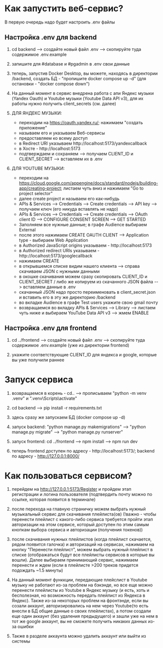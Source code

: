 # Как запустить веб-сервис?
В первую очередь надо будет настроить .env файлы

## Настройка .env для backend

1. cd backend --> создайте новый файл .env --> скопируйте туда содержимое .env.example

2. запишите для #database и #pgadmin в .env свои данные

3. теперь, запустив Docker Desktop, вы можете, находясь в директории /backend, создать БД - "пропишите docker compose up -d"     (для остановки - "docker compose down")

4. На данный момент в сервис внедрена работа с апи Яндекс музыки (Yandex Oauth) и Youtube музыки (Youtube Data API v3), для их работы нужно получить client_secrets (см. далее)

5. ДЛЯ ЯНДЕКС МУЗЫКИ:
    - переходим на https://oauth.yandex.ru/; нажимаем "создать приложение"
    - называем его и указываем Веб-сервисы
    - предоставляем ко всему доступ
    - в Redirect URI указываем http://localhost:5173/yandexcallback
    - в Хосте - http://localhost:5173
    - подтверждаем и сохраняем --> получаем CLIENT_ID и CLIENT_SECRET --> вставляем их в .env

6. ДЛЯ YOUTUBE МУЗЫКИ:
    - переходим на https://cloud.google.com/appengine/docs/standard/nodejs/building-app/creating-project; листаем чуть вниз и нажимаем "Go to project selector"
    - далее create project и называем его как-нибудь
    - APIs & Services --> Credentials --> Create credentials --> API key --> получаем ключ (его никуда вставлять не надо)
    - APIs & Services --> Credentials --> Create credentials --> OAuth client ID --> CONFIGURE CONSENT SCREEN --> GET STARTED
    - Заполняем все нужные данные; в графе Audience выбираем External
    - после этого нажимаем CREATE OAUTH CLIENT --> Application type - выбираем Web Application
    - в Authorized JavaScript origins указываем - http://localhost:5173
    - в Authorized redirect URIs указываем - http://localhost:5173/googlecallback
    - нажимаем CREATE 
    - в открывшемся списке видим нашего клиента --> справа скачиваем JSON с нужными данными
    - в окошке скачивания можем сразу скопировать CLIENT_ID и CLIENT_SECRET / либо же копируем из скачанного JSON файла --> вставляем данные в .env
    - скачанный JSON надо просто переименовать в client_secret.json и вставить его в эту же директорию /backend 
    - во вкладке Audience в графе Test users укажите свою gmail почту
    - возвращаемся во вкладку APIs & Services --> Library --> листаем чуть ниже и выбираем YouTube Data API v3 --> жмем ENABLE


## Настройка .env для frontend

1. cd ../frontend --> создайте новый файл .env --> скопируйте туда содержимое .env.example (уже из директории frontend)

2. укажите соответствующие CLIENT_ID для яндекса и google, которые вы уже получили раннее


# Запуск сервиса

1. возвращаемся в корень - cd.. --> прописываем "python -m venv .venv" и ".venv\Scripts\activate"

2. cd backend --> pip install -r requirements.txt

3. здесь сразу же запускаем БД (docker compose up -d)

4. запуск backend: "python manage.py makemigrations" --> "python manage.py migrate" --> "python manage.py runserver"

5. запуск frontend: cd ../frontend --> npm install --> npm run dev

6. теперь frontend доступен по адресу - http://localhost:5173/; backend по адресу - http://127.0.0.1:8000/


# Как пользоваться сервисом?

1. перейдем на http://127.0.0.1:5173/Register и пройдем этап регистрации и логина пользователя (подтвердить почту можно по ссылке, которая появится в терминале)

2. после перехода на главную страничку можем выбрать нужный музыкальный сервис для скачивания плейлиста(ов) (!важно - чтобы перенести плейлист с какого-либо сервиса требуется пройти этап авторизации на этом сервисе, который доступен по этим самым кнопкам выбора сервиса и авторизации (получения токенов))

3. после скачивания нужных плейлистов (когда плейлист скачается, рядом появится галочка) и авторизаций на сервисах, нажимаем на кнопку "Перенести плейлист", можем выбрать нужный плейлист в списке (отображаться будут все плейлисты сервисов в которые вы вошли). Далее выбираем принимающий сервис, нажимаем перенести и ждем (если в плейлисте >200 треков придется подождать ~1.5 минуты)

4. На данный момент функкции, передающие плейслист в Youtube музыку не работают из-за проблем на бэкэнде, но все еще можно перенести плейлисты из Youtube в Яндекс музыку (и есть, хоть и бесполезная, но возможность передать плейлист из Яндекса в Яндекс).
Также из-за некоторых проблем на фронтэнде, если вы созали аккаунт, авторизировались на нем через Youtube(то есть внесли в БД общие данные о своих плейлистах), а потом создали еще один аккаунт (без удаления предыдущего) и зашли уже на нем в тот же google аккаунт, вы не сможете получить никаких данных из-за ошибки

5. Также в разделе аккаунта можно удалить аккаунт или выйти из системы
